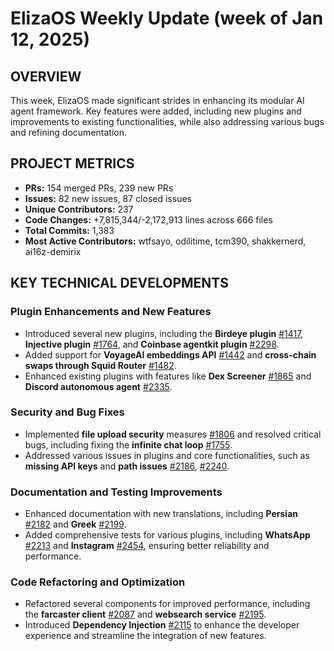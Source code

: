 # ElizaOS Weekly Update (week of Jan 12, 2025)

## OVERVIEW 
This week, ElizaOS made significant strides in enhancing its modular AI agent framework. Key features were added, including new plugins and improvements to existing functionalities, while also addressing various bugs and refining documentation.

## PROJECT METRICS
- **PRs:** 154 merged PRs, 239 new PRs
- **Issues:** 82 new issues, 87 closed issues
- **Unique Contributors:** 237
- **Code Changes:** +7,815,344/-2,172,913 lines across 666 files
- **Total Commits:** 1,383
- **Most Active Contributors:** wtfsayo, odilitime, tcm390, shakkernerd, ai16z-demirix

## KEY TECHNICAL DEVELOPMENTS

### Plugin Enhancements and New Features
- Introduced several new plugins, including the **Birdeye plugin** [#1417](https://github.com/elizaos/eliza/pull/1417), **Injective plugin** [#1764](https://github.com/elizaos/eliza/pull/1764), and **Coinbase agentkit plugin** [#2298](https://github.com/elizaos/eliza/pull/2298).
- Added support for **VoyageAI embeddings API** [#1442](https://github.com/elizaos/eliza/pull/1442) and **cross-chain swaps through Squid Router** [#1482](https://github.com/elizaos/eliza/pull/1482).
- Enhanced existing plugins with features like **Dex Screener** [#1865](https://github.com/elizaos/eliza/pull/1865) and **Discord autonomous agent** [#2335](https://github.com/elizaos/eliza/pull/2335).

### Security and Bug Fixes
- Implemented **file upload security** measures [#1806](https://github.com/elizaos/eliza/pull/1806) and resolved critical bugs, including fixing the **infinite chat loop** [#1755](https://github.com/elizaos/eliza/pull/1755).
- Addressed various issues in plugins and core functionalities, such as **missing API keys** and **path issues** [#2186](https://github.com/elizaos/eliza/pull/2186), [#2240](https://github.com/elizaos/eliza/pull/2240).

### Documentation and Testing Improvements
- Enhanced documentation with new translations, including **Persian** [#2182](https://github.com/elizaos/eliza/pull/2182) and **Greek** [#2199](https://github.com/elizaos/eliza/pull/2199).
- Added comprehensive tests for various plugins, including **WhatsApp** [#2213](https://github.com/elizaos/eliza/pull/2213) and **Instagram** [#2454](https://github.com/elizaos/eliza/pull/2454), ensuring better reliability and performance.

### Code Refactoring and Optimization
- Refactored several components for improved performance, including the **farcaster client** [#2087](https://github.com/elizaos/eliza/pull/2087) and **websearch service** [#2195](https://github.com/elizaos/eliza/pull/2195).
- Introduced **Dependency Injection** [#2115](https://github.com/elizaos/eliza/pull/2115) to enhance the developer experience and streamline the integration of new features.